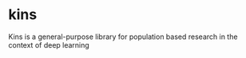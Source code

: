 # kins
Kins is a general-purpose library for population based research in the context of deep learning
